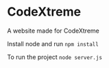 # CodeXtreme

A website made for CodeXtreme

Install node and run ``` npm install ```

To run the project ``` node server.js ```
